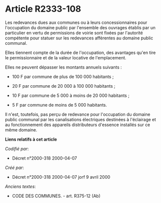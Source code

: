# Article R2333-108

Les redevances dues aux communes ou à leurs concessionnaires pour l'occupation du domaine public par l'ensemble des ouvrages
établis par un particulier en vertu de permissions de voirie sont fixées par l'autorité compétente pour statuer sur les
redevances afférentes au domaine public communal.

Elles tiennent compte de la durée de l'occupation, des avantages qu'en tire le permissionnaire et de la valeur locative de
l'emplacement.

Elles ne peuvent dépasser les montants annuels suivants :

- 100 F par commune de plus de 100 000 habitants ;

- 20 F par commune de 20 000 à 100 000 habitants ;

- 10 F par commune de 5 000 à moins de 20 000 habitants ;

- 5 F par commune de moins de 5 000 habitants.

Il n'est, toutefois, pas perçu de redevance pour l'occupation du domaine public communal par les canalisations électriques
destinées à l'éclairage et au fonctionnement des appareils distributeurs d'essence installés sur ce même domaine.

**Liens relatifs à cet article**

_Codifié par_:

  - Décret n°2000-318 2000-04-07

_Créé par_:

  - Décret n°2000-318 2000-04-07 jorf 9 avril 2000

_Anciens textes_:

  - CODE DES COMMUNES. - art. R375-12 (Ab)
